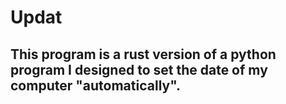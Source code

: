 # Updat
## This program is a rust version of a python program I designed to set the date of my computer "automatically".
